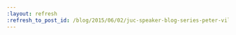 ```yaml
---
:layout: refresh
:refresh_to_post_id: /blog/2015/06/02/juc-speaker-blog-series-peter-vilim-juc-u-s-east
---
```

